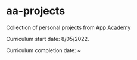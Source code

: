 # aa-projects

Collection of personal projects from [App Academy](https://my.appacademy.io/)

Curriculum start date: 8/05/2022.

Curriculum completion date: ~
